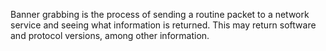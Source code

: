 Banner grabbing is the process of sending a routine packet to a network service and seeing what information is returned. This may return software and protocol versions, among other information.